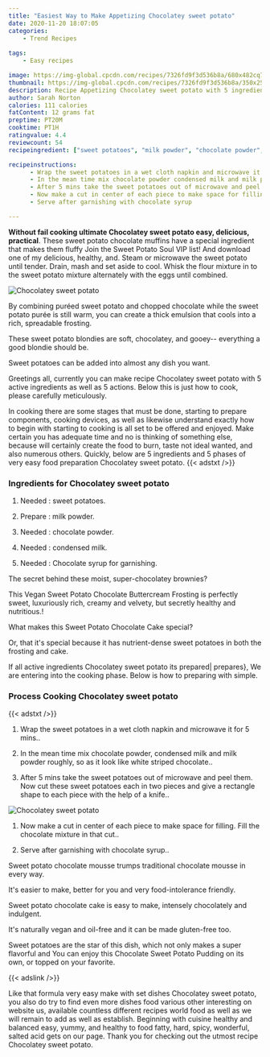 ```yaml
---
title: "Easiest Way to Make Appetizing Chocolatey sweet potato"
date: 2020-11-20 18:07:05
categories:
    - Trend Recipes
    
tags:
    - Easy recipes

image: https://img-global.cpcdn.com/recipes/7326fd9f3d536b8a/680x482cq70/chocolatey-sweet-potato-recipe-main-photo.jpg
thumbnail: https://img-global.cpcdn.com/recipes/7326fd9f3d536b8a/350x250cq70/chocolatey-sweet-potato-recipe-main-photo.jpg
description: Recipe Appetizing Chocolatey sweet potato with 5 ingredients and 5 stages of easy cooking.
author: Sarah Norton
calories: 111 calories
fatContent: 12 grams fat
preptime: PT20M
cooktime: PT1H
ratingvalue: 4.4
reviewcount: 54
recipeingredient: ["sweet potatoes", "milk powder", "chocolate powder", "condensed milk", "Chocolate syrup for garnishing"]

recipeinstructions: 
      - Wrap the sweet potatoes in a wet cloth napkin and microwave it for 5 mins 
      - In the mean time mix chocolate powder condensed milk and milk powder roughly so as it look like white striped chocolate 
      - After 5 mins take the sweet potatoes out of microwave and peel them Now cut these sweet potatoes each in two pieces and give a rectangle shape to each piece with the help of a knife 
      - Now make a cut in center of each piece to make space for filling Fill the chocolate mixture in that cut 
      - Serve after garnishing with chocolate syrup

---
```




**Without fail cooking ultimate Chocolatey sweet potato easy, delicious, practical**. These sweet potato chocolate muffins have a special ingredient that makes them fluffy Join the Sweet Potato Soul VIP list! And download one of my delicious, healthy, and. Steam or microwave the sweet potato until tender. Drain, mash and set aside to cool. Whisk the flour mixture in to the sweet potato mixture alternately with the eggs until combined.


![Chocolatey sweet potato](https://img-global.cpcdn.com/recipes/7326fd9f3d536b8a/680x482cq70/chocolatey-sweet-potato-recipe-main-photo.jpg "Chocolatey sweet potato")



By combining puréed sweet potato and chopped chocolate while the sweet potato purée is still warm, you can create a thick emulsion that cools into a rich, spreadable frosting.

These sweet potato blondies are soft, chocolatey, and gooey-- everything a good blondie should be.

Sweet potatoes can be added into almost any dish you want.


Greetings all, currently you can make recipe Chocolatey sweet potato with 5 active ingredients as well as 5 actions. Below this is just how to cook, please carefully meticulously.

In cooking there are some stages that must be done, starting to prepare components, cooking devices, as well as likewise understand exactly how to begin with starting to cooking is all set to be offered and enjoyed. Make certain you has adequate time and no is thinking of something else, because will certainly create the food to burn, taste not ideal wanted, and also numerous others. Quickly, below are 5 ingredients and 5 phases of very easy food preparation Chocolatey sweet potato.
{{< adstxt />}}

### Ingredients for Chocolatey sweet potato


1. Needed  : sweet potatoes.

1. Prepare  : milk powder.

1. Needed  : chocolate powder.

1. Needed  : condensed milk.

1. Needed  : Chocolate syrup for garnishing.


The secret behind these moist, super-chocolatey brownies?

This Vegan Sweet Potato Chocolate Buttercream Frosting is perfectly sweet, luxuriously rich, creamy and velvety, but secretly healthy and nutritious.!

What makes this Sweet Potato Chocolate Cake special?

Or, that it&#39;s special because it has nutrient-dense sweet potatoes in both the frosting and cake.


If all active ingredients Chocolatey sweet potato its prepared| prepares}, We are entering into the cooking phase. Below is how to preparing with simple.

### Process Cooking Chocolatey sweet potato

{{< adstxt />}}


1. Wrap the sweet potatoes in a wet cloth napkin and microwave it for 5 mins..



1. In the mean time mix chocolate powder, condensed milk and milk powder roughly, so as it look like white striped chocolate..



1. After 5 mins take the sweet potatoes out of microwave and peel them. Now cut these sweet potatoes each in two pieces and give a rectangle shape to each piece with the help of a knife..



![Chocolatey sweet potato](https://img-global.cpcdn.com/steps/228d031e2f649d22/160x128cq70/chocolatey-sweet-potato-recipe-step-3-photo.jpg" "Chocolatey sweet potato")



1. Now make a cut in center of each piece to make space for filling. Fill the chocolate mixture in that cut..



1. Serve after garnishing with chocolate syrup..




Sweet potato chocolate mousse trumps traditional chocolate mousse in every way.

It&#39;s easier to make, better for you and very food-intolerance friendly.

Sweet potato chocolate cake is easy to make, intensely chocolately and indulgent.

It&#39;s naturally vegan and oil-free and it can be made gluten-free too.

Sweet potatoes are the star of this dish, which not only makes a super flavorful and You can enjoy this Chocolate Sweet Potato Pudding on its own, or topped on your favorite.


{{< adslink />}}

Like that formula very easy make with set dishes Chocolatey sweet potato, you also do try to find even more dishes food various other interesting on website us, available countless different recipes world food as well as we will remain to add as well as establish. Beginning with cuisine healthy and balanced easy, yummy, and healthy to food fatty, hard, spicy, wonderful, salted acid gets on our page. Thank you for checking out the utmost recipe Chocolatey sweet potato.
